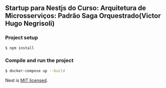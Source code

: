 ## Startup para Nestjs do Curso: Arquitetura de Microsserviços: Padrão Saga Orquestrado(Victor Hugo Negrisoli)

### Project setup

```bash
$ npm install
```

### Compile and run the project

```bash
$ docker-compose up --build
```

Nest is [MIT licensed](https://github.com/nestjs/nest/blob/master/LICENSE).
